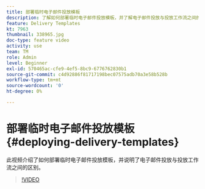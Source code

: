 ```yaml
---
title: 部署临时电子邮件投放模板
description: 了解如何部署临时电子邮件投放模板，并了解电子邮件投放与投放工作流之间的区别。
feature: Delivery Templates
kt: 7963
thumbnail: 338965.jpg
doc-type: feature video
activity: use
team: TM
role: Admin
level: Beginner
exl-id: 570465ac-cfe9-4ef5-8bc9-6776762830b1
source-git-commit: c4d92886f81717198bec07575adb70a3e58b528b
workflow-type: tm+mt
source-wordcount: '0'
ht-degree: 0%

---
```


# 部署临时电子邮件投放模板 {#deploying-delivery-templates}

此视频介绍了如何部署临时电子邮件投放模板，并说明了电子邮件投放与投放工作流之间的区别。

>[!VIDEO](https://video.tv.adobe.com/v/338965?quality=12)
